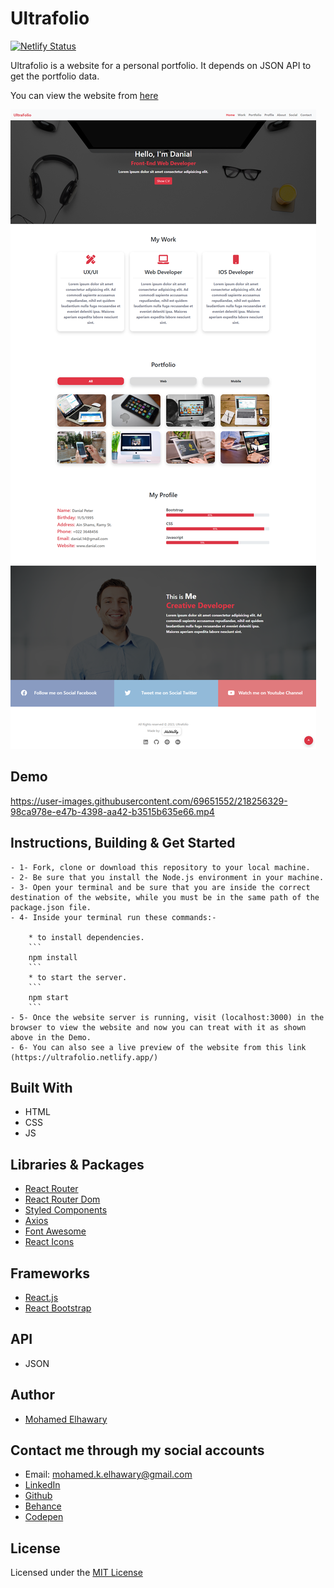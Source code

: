 # Ultrafolio

[![Netlify Status](https://api.netlify.com/api/v1/badges/bdd093e8-57bd-49fd-bfde-03aa3a19f1e0/deploy-status)](https://app.netlify.com/sites/ultrafolio/deploys)

Ultrafolio is a website for a personal portfolio. It depends on JSON API to get the portfolio data.

You can view the website from [here](https://ultrafolio.netlify.app/)

![Screenshot](preview.png) 

## Demo

https://user-images.githubusercontent.com/69651552/218256329-98ca978e-e47b-4398-aa42-b3515b635e66.mp4

## Instructions, Building & Get Started 

    - 1- Fork, clone or download this repository to your local machine.
    - 2- Be sure that you install the Node.js environment in your machine.
    - 3- Open your terminal and be sure that you are inside the correct destination of the website, while you must be in the same path of the package.json file.
    - 4- Inside your terminal run these commands:-
    
        * to install dependencies.
        ```
        npm install
        ```
        * to start the server.
        ```
        npm start
        ```
    - 5- Once the website server is running, visit (localhost:3000) in the browser to view the website and now you can treat with it as shown above in the Demo.
    - 6- You can also see a live preview of the website from this link (https://ultrafolio.netlify.app/)

## Built With

* HTML
* CSS
* JS

## Libraries & Packages

* [React Router](https://www.npmjs.com/package/react-router)
* [React Router Dom](https://www.npmjs.com/package/react-router-dom)
* [Styled Components](https://styled-components.com/)
* [Axios](https://www.npmjs.com/package/axios)
* [Font Awesome](https://fontawesome.com/)
* [React Icons](https://react-icons.github.io/react-icons/)

## Frameworks 

* [React.js](https://reactjs.org/)  
* [React Bootstrap](https://react-bootstrap.github.io/)

## API  

* JSON 

## Author

* [Mohamed Elhawary](https://www.linkedin.com/in/mohamed-elhawary14/) 

## Contact me through my social accounts

* Email: mohamed.k.elhawary@gmail.com
* [LinkedIn](https://www.linkedin.com/in/mohamed-elhawary14/)
* [Github](https://github.com/Mohamed-Elhawary)  
* [Behance](https://www.behance.net/mohamed-elhawary14)
* [Codepen](https://codepen.io/Mohamed-ElHawary) 

## License

Licensed under the [MIT License](LICENSE)
